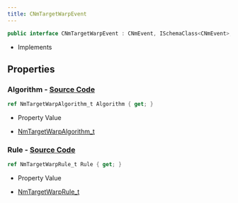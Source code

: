 ```yaml
---
title: CNmTargetWarpEvent
---
```


```csharp
public interface CNmTargetWarpEvent : CNmEvent, ISchemaClass<CNmEvent>, ISchemaClass<CNmTargetWarpEvent>, ISchemaField, ISchemaClass, INativeHandle
```

- Implements

## Properties

### **Algorithm** - [Source Code](https://github.com/swiftly-solution/swiftlys2/blob/main/managed/src/SwiftlyS2.Generated/Schemas/Interfaces/CNmTargetWarpEvent.cs#L18)

```csharp
ref NmTargetWarpAlgorithm_t Algorithm { get; }
```

- Property Value

- [NmTargetWarpAlgorithm_t](/docs/api/shared/schemadefinitions/nmtargetwarpalgorithm_t)

### **Rule** - [Source Code](https://github.com/swiftly-solution/swiftlys2/blob/main/managed/src/SwiftlyS2.Generated/Schemas/Interfaces/CNmTargetWarpEvent.cs#L16)

```csharp
ref NmTargetWarpRule_t Rule { get; }
```

- Property Value

- [NmTargetWarpRule_t](/docs/api/shared/schemadefinitions/nmtargetwarprule_t)

